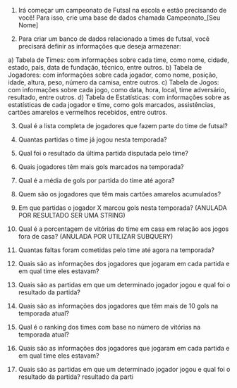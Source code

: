 1) Irá começar um campeonato de Futsal na escola e estão precisando de você!
Para isso, crie uma base de dados chamada Campeonato_[Seu Nome]

2) Para criar um banco de dados relacionado a times de futsal, você precisará
definir as informações que deseja armazenar:

a) Tabela de Times: com informações sobre cada time, como nome,
cidade, estado, país, data de fundação, técnico, entre outros.
b) Tabela de Jogadores: com informações sobre cada jogador, como
nome, posição, idade, altura, peso, número da camisa, entre outros.
c) Tabela de Jogos: com informações sobre cada jogo, como data, hora,
local, time adversário, resultado, entre outros.
d) Tabela de Estatísticas: com informações sobre as estatísticas de cada
jogador e time, como gols marcados, assistências, cartões amarelos e
vermelhos recebidos, entre outros.

3) Qual é a lista completa de jogadores que fazem parte do time de futsal?
  
4) Quantas partidas o time já jogou nesta temporada?
  
5) Qual foi o resultado da última partida disputada pelo time?

6) Quais jogadores têm mais gols marcados na temporada?

7) Qual é a média de gols por partida do time até agora?

8) Quem são os jogadores que têm mais cartões amarelos acumulados?

9) Em que partidas o jogador X marcou gols nesta temporada? (ANULADA POR RESULTADO SER UMA STRING)

10) Qual é a porcentagem de vitórias do time em casa em relação aos jogos fora
de casa? (ANULADA POR UTILIZAR SUBQUERY)

11) Quantas faltas foram cometidas pelo time até agora na temporada?

12) Quais são as informações dos jogadores que jogaram em cada partida e em
qual time eles estavam?

13) Quais são as partidas em que um determinado jogador jogou e qual foi o resultado da partida?

15) Quais são as informações dos jogadores que têm mais de 10 gols na
temporada atual?

16) Qual é o ranking dos times com base no número de vitórias na temporada
atual?

17) Quais são as informações dos jogadores que jogaram em cada partida e em
qual time eles estavam?

18) Quais são as partidas em que um determinado jogador jogou e qual foi o
resultado da partida?
resultado da parti
